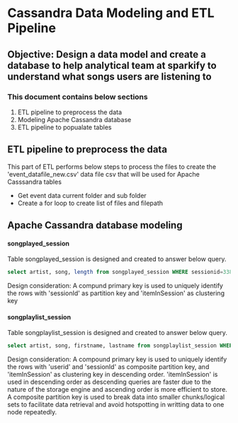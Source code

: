 # Cassandra Data Modeling and ETL Pipeline

## Objective: Design a data model and create a database to help analytical team at sparkify to understand what songs users are listening to

### This document contains below sections
1. ETL pipeline to preprocess the data
2. Modeling Apache Cassandra database
3. ETL pipeline to popualate tables

## ETL pipeline to preprocess the data
This part of ETL performs below steps to process the files to create the 'event_datafile_new.csv' data file csv that will be used for Apache Casssandra tables
* Get event data current folder and sub folder
* Create a for loop to create list of files and filepath

## Apache Cassandra database modeling
#### songplayed_session
Table songplayed_session is designed and created to answer below query.

```sql
select artist, song, length from songplayed_session WHERE sessionid=338 AND itemInSession = 4
```
Design consideration:
A compund primary key is used to uniquely identify the rows with 'sessionId' as partition key and 'itemInSession' as clustering key


#### songplaylist_session
Table songplaylist_session is designed and created to answer below query.

```sql
select artist, song, firstname, lastname from songplaylist_session WHERE userid=10 AND sessionid=182
```
Design consideration:
A compound primary key is used to uniquely identify the rows with 'userid' and 'sessionId' as composite partition key, and 'itemInSession' as clustering key in descending order. 'itemInSession' is used in descending order as descending queries are faster due to the nature of the storage engine and ascending order is more efficient to store. A composite partition key is used to break data into smaller chunks/logical sets to facilitate data retrieval and avoid hotspotting in writting data to one node repeatedly.

